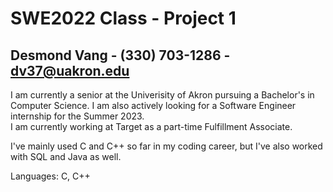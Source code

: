 # SWE2022 Class - Project 1
## Desmond Vang - (330) 703-1286 - dv37@uakron.edu

I am currently a senior at the Univerisity of Akron pursuing a Bachelor's in Computer Science.
I am also actively looking for a Software Engineer internship for the Summer 2023.\
I am currently working at Target as a part-time Fulfillment Associate.

I've mainly used C and C++ so far in my coding career, but I've also worked with SQL and Java as well.

Languages: C, C++
